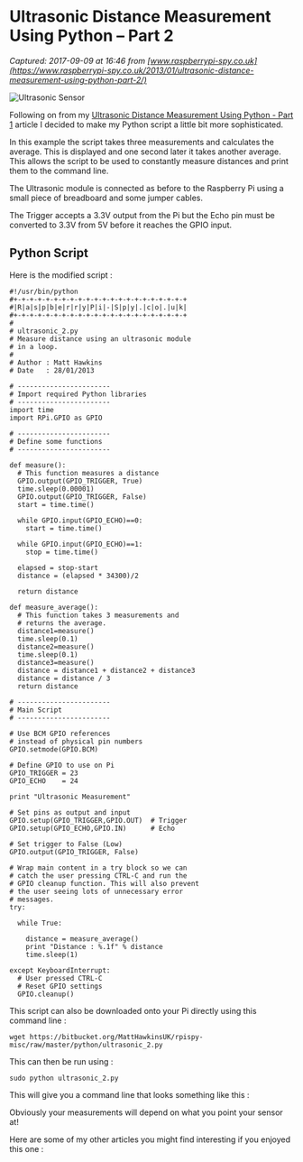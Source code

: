 # Ultrasonic Distance Measurement Using Python – Part 2

_Captured: 2017-09-09 at 16:46 from [www.raspberrypi-spy.co.uk](https://www.raspberrypi-spy.co.uk/2013/01/ultrasonic-distance-measurement-using-python-part-2/)_

![Ultrasonic Sensor](https://www.raspberrypi-spy.co.uk/wp-content/uploads/2012/12/Ultrasonic-Sensor-03-702x336.jpg)

Following on from my [Ultrasonic Distance Measurement Using Python - Part 1](https://www.raspberrypi-spy.co.uk/2012/12/ultrasonic-distance-measurement-using-python-part-1/) article I decided to make my Python script a little bit more sophisticated.

In this example the script takes three measurements and calculates the average. This is displayed and one second later it takes another average. This allows the script to be used to constantly measure distances and print them to the command line.

The Ultrasonic module is connected as before to the Raspberry Pi using a small piece of breadboard and some jumper cables.

The Trigger accepts a 3.3V output from the Pi but the Echo pin must be converted to 3.3V from 5V before it reaches the GPIO input.

## Python Script

Here is the modified script :
    
    
    #!/usr/bin/python
    #+-+-+-+-+-+-+-+-+-+-+-+-+-+-+-+-+-+-+-+-+-+
    #|R|a|s|p|b|e|r|r|y|P|i|-|S|p|y|.|c|o|.|u|k|
    #+-+-+-+-+-+-+-+-+-+-+-+-+-+-+-+-+-+-+-+-+-+
    #
    # ultrasonic_2.py
    # Measure distance using an ultrasonic module
    # in a loop.
    #
    # Author : Matt Hawkins
    # Date   : 28/01/2013
    
    # -----------------------
    # Import required Python libraries
    # -----------------------
    import time
    import RPi.GPIO as GPIO
    
    # -----------------------
    # Define some functions
    # -----------------------
    
    def measure():
      # This function measures a distance
      GPIO.output(GPIO_TRIGGER, True)
      time.sleep(0.00001)
      GPIO.output(GPIO_TRIGGER, False)
      start = time.time()
    
      while GPIO.input(GPIO_ECHO)==0:
        start = time.time()
    
      while GPIO.input(GPIO_ECHO)==1:
        stop = time.time()
    
      elapsed = stop-start
      distance = (elapsed * 34300)/2
    
      return distance
    
    def measure_average():
      # This function takes 3 measurements and
      # returns the average.
      distance1=measure()
      time.sleep(0.1)
      distance2=measure()
      time.sleep(0.1)
      distance3=measure()
      distance = distance1 + distance2 + distance3
      distance = distance / 3
      return distance
    
    # -----------------------
    # Main Script
    # -----------------------
    
    # Use BCM GPIO references
    # instead of physical pin numbers
    GPIO.setmode(GPIO.BCM)
    
    # Define GPIO to use on Pi
    GPIO_TRIGGER = 23
    GPIO_ECHO    = 24
    
    print "Ultrasonic Measurement"
    
    # Set pins as output and input
    GPIO.setup(GPIO_TRIGGER,GPIO.OUT)  # Trigger
    GPIO.setup(GPIO_ECHO,GPIO.IN)      # Echo
    
    # Set trigger to False (Low)
    GPIO.output(GPIO_TRIGGER, False)
    
    # Wrap main content in a try block so we can
    # catch the user pressing CTRL-C and run the
    # GPIO cleanup function. This will also prevent
    # the user seeing lots of unnecessary error
    # messages.
    try:
    
      while True:
    
        distance = measure_average()
        print "Distance : %.1f" % distance
        time.sleep(1)
    
    except KeyboardInterrupt:
      # User pressed CTRL-C
      # Reset GPIO settings
      GPIO.cleanup()

This script can also be downloaded onto your Pi directly using this command line :
    
    
    wget https://bitbucket.org/MattHawkinsUK/rpispy-misc/raw/master/python/ultrasonic_2.py

This can then be run using :
    
    
    sudo python ultrasonic_2.py

This will give you a command line that looks something like this :

Obviously your measurements will depend on what you point your sensor at!

Here are some of my other articles you might find interesting if you enjoyed this one :
